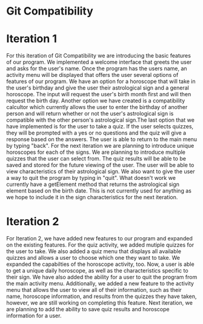 # Git Compatibility

# Iteration 1
For this iteration of Git Compatibility we are introducing the basic features of our program. We implemented a welcome interface that greets the user and asks for the user's name. Once the program has the users name, an activity menu will be displayed that offers the user several options of features of our program. We have an option for a horoscope that will take in the user's birthday and give the user their astrological sign and a general horoscope. The input will request the user's birth month first and will then request the birth day. Another option we have created is a compatibility calcultor which currently allows the user to enter the birthday of another person and will return whether or not the user's astrological sign is compatible with the other person's astrological sign.The last option that we have implemented is for the user to take a quiz. If the user selects quizzes, they will be prompted with a yes or no questions and the quiz will give a response based on the answers. The user is able to return to the main menu by typing "back". 
For the next iteration we are planning to introduce unique horoscopes for each of the signs. We are planning to introduce multiple quizzes that the user can select from. The quiz results will be able to be saved and stored for the future viewing of the user. The user will be able to view characteristics of their astrological sign. We also want to give the user a way to quit the program by typing in "quit".
What doesn't work we currently have a getElement method that returns the astrological sign element based on the birth date. This is not currently used for anything as we hope to include it in the sign characteristics for the next iteration.

# Iteration 2
For Iteration 2, we have added new features to our program and expanded on the existing features. For the quiz activity, we added mutiple quizzes for the user to take. We also added a quiz menu that displays all available quizzes and allows a user to choose which one they want to take. We expanded the capabilties of the horoscope activity, too. Now, a user is able to get a unique daily horoscope, as well as the characteristics specific to their sign. We have also added the ability for a user to quit the program from the main activity menu. Additionally, we added a new feature to the activity menu that allows the user to view all of their information, such as their name, horoscope information, and results from the quizzes they have taken, however, we are still working on completing this feature. 
Next iteration, we are planning to add the ability to save quiz results and horoscope information for a user.
